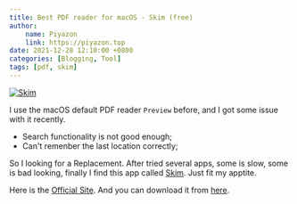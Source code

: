```yaml
---
title: Best PDF reader for macOS - Skim (free)
author:
    name: Piyazon
    link: https://piyazon.top
date: 2021-12-28 12:10:00 +0800
categories: [Blogging, Tool]
tags: [pdf, skim]
---
```


<a href="https://skim-app.sourceforge.io/">
<img alt="Skim" src="https://git.lug.ustc.edu.cn/flame3/images/-/raw/main/skim.png"/>
</a>

I use the macOS default PDF reader `Preview` before, and I got some issue with it recently.
- Search functionality is not good enough;
- Can't remenber the last location correctly;

So I looking for a Replacement. After tried several apps, some is slow, some is bad looking, finally I find this app called [Skim](https://skim-app.sourceforge.io/). Just fit my apptite.

Here is the [Official Site](https://skim-app.sourceforge.io/). And you can download it from [here](https://sourceforge.net/projects/skim-app/files/Skim/Skim-1.6.7/Skim-1.6.7.dmg/download).